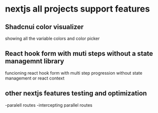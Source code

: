 # nextjs all projects support features

## Shadcnui color visualizer

showing all the variable colors and color picker

## React hook form with muti steps without a state managemnt library

funcioning react hook form with multi step progression without state management or react context

## other nextjs features testing and optimization

-paralell routes
-intercepting parallel routes